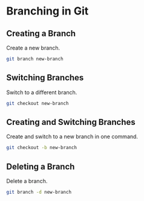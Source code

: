 # Branching in Git

## Creating a Branch
Create a new branch.

```bash
git branch new-branch
```

## Switching Branches
Switch to a different branch.

```bash
git checkout new-branch
```

## Creating and Switching Branches
Create and switch to a new branch in one command.

```bash
git checkout -b new-branch
```

## Deleting a Branch
Delete a branch.

```bash
git branch -d new-branch
```
